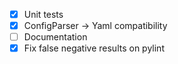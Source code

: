 * [x] Unit tests
* [x] ConfigParser -> Yaml compatibility
* [ ] Documentation
* [x] Fix false negative results on pylint
